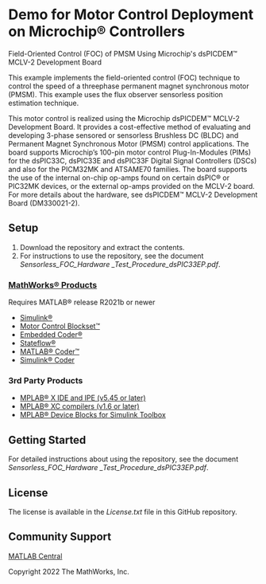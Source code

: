 # Demo for Motor Control Deployment on Microchip® Controllers
Field-Oriented Control (FOC) of PMSM Using Microchip's dsPICDEM™ MCLV-2 Development Board 

This example implements the field-oriented control (FOC) technique to control the speed of a threephase permanent magnet synchronous motor (PMSM). This example uses the flux observer sensorless position estimation technique.

This motor control is realized using the Microchip dsPICDEM™ MCLV-2 Development Board. It provides a cost-effective method of evaluating and developing 3-phase sensored or sensorless Brushless DC (BLDC) and Permanent Magnet Synchronous Motor (PMSM) control applications. The board supports Microchip’s 100-pin motor control Plug-In-Modules (PIMs) for the dsPIC33C, dsPIC33E and dsPIC33F Digital Signal Controllers (DSCs) and also for the PICM32MK and ATSAME70 families. The board supports the use of the internal on-chip op-amps found on certain dsPIC® or PIC32MK devices, or the external op-amps provided on the MCLV-2 board. For more details about the hardware, see dsPICDEM™ MCLV-2 Development Board (DM330021-2).

## Setup 

1. Download the repository and extract the contents.
2. For instructions to use the repository, see the document *Sensorless_FOC_Hardware _Test_Procedure_dsPIC33EP.pdf*.


### [MathWorks®  Products](http://www.mathworks.com)

Requires MATLAB® release R2021b or newer
- [Simulink®](https://www.mathworks.com/products/simulink.html)
- [Motor Control Blockset™](https://www.mathworks.com/products/motor-control.html)
- [Embedded Coder®](https://www.mathworks.com/products/embedded-coder.html)
- [Stateflow®](https://www.mathworks.com/products/stateflow.html)
- [MATLAB® Coder™](https://www.mathworks.com/products/matlab-coder.html)
- [Simulink® Coder](https://www.mathworks.com/products/simulink-coder.html)

### 3rd Party Products

- [MPLAB® X IDE and IPE (v5.45 or later)](https://www.microchip.com/en-us/tools-resources/develop/mplab-x-ide)
- [MPLAB® XC compilers (v1.6 or later)](https://www.microchip.com/en-us/tools-resources/develop/mplab-xc-compilers)
- [MPLAB® Device Blocks for Simulink Toolbox](https://www.mathworks.com/matlabcentral/fileexchange/71892-mplab-device-blocks-for-simulink-dspic-pic32-and-sam-mcu)

## Getting Started 
For detailed instructions about using the repository, see the document *Sensorless_FOC_Hardware _Test_Procedure_dsPIC33EP.pdf*.


## License
The license is available in the *License.txt* file in this GitHub repository.


## Community Support
[MATLAB Central](https://www.mathworks.com/matlabcentral)

Copyright 2022 The MathWorks, Inc.
